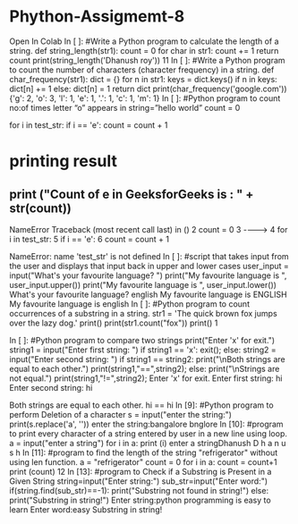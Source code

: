 # Phython-Assigmemt-8


Open In Colab
In [ ]:
#Write a Python program to calculate the length of a string.
def string_length(str1):
    count = 0
    for char in str1:
        count += 1
    return count
print(string_length('Dhanush roy'))
11
In [ ]:
#Write a Python program to count the number of characters (character frequency) in a string.
def char_frequency(str1):
    dict = {}
    for n in str1:
        keys = dict.keys()
        if n in keys:
            dict[n] += 1
        else:
            dict[n] = 1
    return dict
print(char_frequency('google.com'))
{'g': 2, 'o': 3, 'l': 1, 'e': 1, '.': 1, 'c': 1, 'm': 1}
In [ ]:
#Python program to count no:of times letter “o” appears in string=”hello world”
count = 0
  
for i in test_str: 
    if i == 'e': 
        count = count + 1
  
# printing result  
print ("Count of e in GeeksforGeeks is : "
                            +  str(count))
---------------------------------------------------------------------------
NameError                                 Traceback (most recent call last)
<ipython-input-5-0e9e1a84e7bf> in <module>()
      2 count = 0
      3 
----> 4 for i in test_str:
      5     if i == 'e':
      6         count = count + 1

NameError: name 'test_str' is not defined
In [ ]:
#script that takes input from the user and displays that input back in upper and lower cases
user_input = input("What's your favourite language? ")
print("My favourite language is ", user_input.upper())
print("My favourite language is ", user_input.lower())
What's your favourite language? english
My favourite language is  ENGLISH
My favourite language is  english
In [ ]:
#Python program to count occurrences of a substring in a string.
str1 = 'The quick brown fox jumps over the lazy dog.'
print()
print(str1.count("fox"))
print()
1

In [ ]:
#Python program to compare two strings
print("Enter 'x' for exit.")
string1 = input("Enter first string: ")
if string1 == 'x':
    exit();
else:
    string2 = input("Enter second string: ")
    if string1 == string2:
        print("\nBoth strings are equal to each other.")
        print(string1,"==",string2);
    else:
        print("\nStrings are not equal.")
        print(string1,"!=",string2);
Enter 'x' for exit.
Enter first string: hi
Enter second string: hi

Both strings are equal to each other.
hi == hi
In [9]:
#Python program to perform Deletion of a character 
s = input("enter the string:")
print(s.replace('a', ''))
enter the string:bangalore
bnglore
In [10]:
#program to print every character of a string entered by user in a new line using loop. 
a = input("enter a string")
for i in a:
  print (i)
enter a stringDhanush
D
h
a
n
u
s
h
In [11]:
#program to find the length of the string "refrigerator" without using len function. 
a = "refrigerator"
count = 0
for i in a:
  count = count+1
print (count)
12
In [13]:
#program to Check if a Substring is Present in a Given String
string=input("Enter string:")
sub_str=input("Enter word:")
if(string.find(sub_str)==-1):
      print("Substring not found in string!")
else:
      print("Substring in string!")
Enter string:python programming is easy to learn
Enter word:easy
Substring in string!
